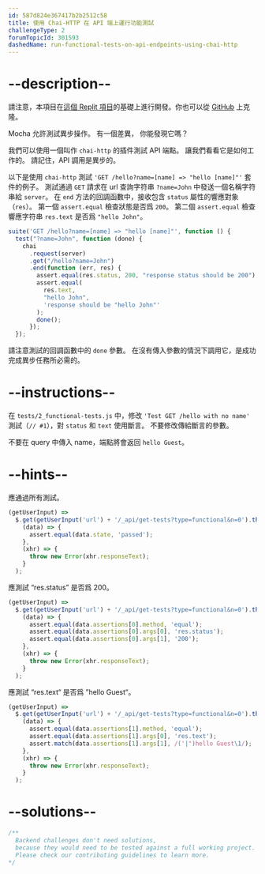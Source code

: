 ```yaml
---
id: 587d824e367417b2b2512c58
title: 使用 Chai-HTTP 在 API 端上運行功能測試
challengeType: 2
forumTopicId: 301593
dashedName: run-functional-tests-on-api-endpoints-using-chai-http
---
```


# --description--

請注意，本項目在[這個 Replit 項目](https://replit.com/github/freeCodeCamp/boilerplate-mochachai)的基礎上進行開發。你也可以從 [GitHub](https://repl.it/github/freeCodeCamp/boilerplate-mochachai) 上克隆。

Mocha 允許測試異步操作。 有一個差異， 你能發現它嗎？

我們可以使用一個叫作 `chai-http` 的插件測試 API 端點。 讓我們看看它是如何工作的。 請記住，API 調用是異步的。

以下是使用 `chai-http` 測試 `'GET /hello?name=[name] => "hello [name]"'` 套件的例子。 測試通過 `GET` 請求在 url 查詢字符串 `?name=John` 中發送一個名稱字符串給 `server`。 在 `end` 方法的回調函數中，接收包含 `status` 屬性的響應對象（`res`）。 第一個 `assert.equal` 檢查狀態是否爲 `200`。 第二個 `assert.equal` 檢查響應字符串 `res.text` 是否爲 `"hello John"`。

```js
suite('GET /hello?name=[name] => "hello [name]"', function () {
  test("?name=John", function (done) {
    chai
      .request(server)
      .get("/hello?name=John")
      .end(function (err, res) {
        assert.equal(res.status, 200, "response status should be 200");
        assert.equal(
          res.text,
          "hello John",
          'response should be "hello John"'
        );
        done();
      });
  });
```

請注意測試的回調函數中的 `done` 參數。 在沒有傳入參數的情況下調用它，是成功完成異步任務所必需的。

# --instructions--

在 `tests/2_functional-tests.js` 中，修改 `'Test GET /hello with no name'` 測試（`// #1`），對 `status` 和 `text` 使用斷言。 不要修改傳給斷言的參數。

不要在 query 中傳入 name，端點將會返回 `hello Guest`。

# --hints--

應通過所有測試。

```js
(getUserInput) =>
  $.get(getUserInput('url') + '/_api/get-tests?type=functional&n=0').then(
    (data) => {
      assert.equal(data.state, 'passed');
    },
    (xhr) => {
      throw new Error(xhr.responseText);
    }
  );
```

應測試 “res.status” 是否爲 200。

```js
(getUserInput) =>
  $.get(getUserInput('url') + '/_api/get-tests?type=functional&n=0').then(
    (data) => {
      assert.equal(data.assertions[0].method, 'equal');
      assert.equal(data.assertions[0].args[0], 'res.status');
      assert.equal(data.assertions[0].args[1], '200');
    },
    (xhr) => {
      throw new Error(xhr.responseText);
    }
  );
```

應測試 “res.text“ 是否爲 ”hello Guest“。

```js
(getUserInput) =>
  $.get(getUserInput('url') + '/_api/get-tests?type=functional&n=0').then(
    (data) => {
      assert.equal(data.assertions[1].method, 'equal');
      assert.equal(data.assertions[1].args[0], 'res.text');
      assert.match(data.assertions[1].args[1], /('|")hello Guest\1/);
    },
    (xhr) => {
      throw new Error(xhr.responseText);
    }
  );
```

# --solutions--

```js
/**
  Backend challenges don't need solutions, 
  because they would need to be tested against a full working project. 
  Please check our contributing guidelines to learn more.
*/
```
